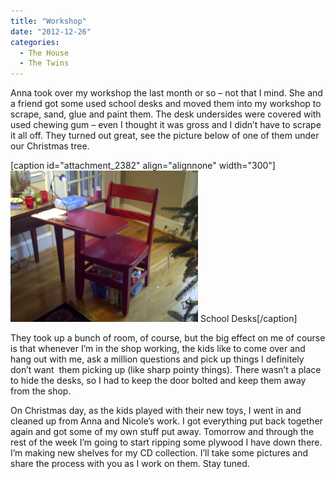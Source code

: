 ```yaml
---
title: "Workshop"
date: "2012-12-26"
categories: 
  - The House
  - The Twins
---
```


Anna took over my workshop the last month or so – not that I mind. She and a friend got some used school desks and moved them into my workshop to scrape, sand, glue and paint them. The desk undersides were covered with used chewing gum – even I thought it was gross and I didn’t have to scrape it all off. They turned out great, see the picture below of one of them under our Christmas tree.

\[caption id="attachment\_2382" align="alignnone" width="300"\][![School Desks](images/school_desks-300x242.png)](http://www.thewargos.com/2012/12/workshop/school_desks/) School Desks\[/caption\]

They took up a bunch of room, of course, but the big effect on me of course is that whenever I’m in the shop working, the kids like to come over and hang out with me, ask a million questions and pick up things I definitely don’t want  them picking up (like sharp pointy things). There wasn’t a place to hide the desks, so I had to keep the door bolted and keep them away from the shop.

On Christmas day, as the kids played with their new toys, I went in and cleaned up from Anna and Nicole’s work. I got everything put back together again and got some of my own stuff put away. Tomorrow and through the rest of the week I’m going to start ripping some plywood I have down there. I’m making new shelves for my CD collection. I’ll take some pictures and share the process with you as I work on them. Stay tuned.
